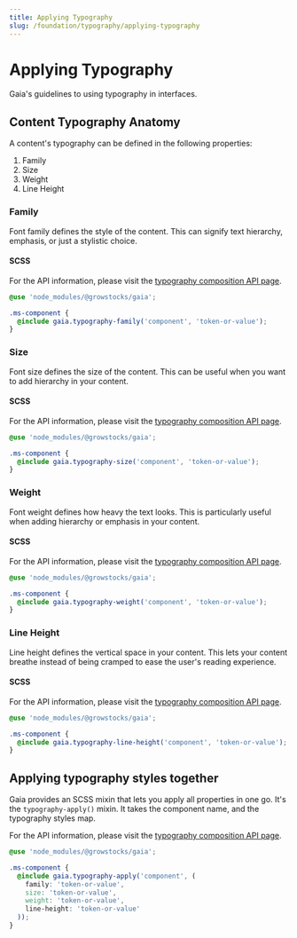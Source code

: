 ```yaml
---
title: Applying Typography
slug: /foundation/typography/applying-typography
---
```

# Applying Typography
Gaia's guidelines to using typography in interfaces.

## Content Typography Anatomy
A content's typography can be defined in the following properties:

1) Family
2) Size
3) Weight
4) Line Height

### Family
Font family defines the style of the content. This can signify text hierarchy, emphasis, or just a stylistic choice.

#### SCSS
For the API information, please visit the [typography composition API page](../../api/composition/typography.md).

```scss
@use 'node_modules/@growstocks/gaia';

.ms-component {
  @include gaia.typography-family('component', 'token-or-value');
}
```

### Size
Font size defines the size of the content. This can be useful when you want to add hierarchy in your content.

#### SCSS
For the API information, please visit the [typography composition API page](../../api/composition/typography.md).

```scss
@use 'node_modules/@growstocks/gaia';

.ms-component {
  @include gaia.typography-size('component', 'token-or-value');
}
```

### Weight
Font weight defines how heavy the text looks. This is particularly useful when adding hierarchy or emphasis in your
content.

#### SCSS
For the API information, please visit the [typography composition API page](../../api/composition/typography.md).

```scss
@use 'node_modules/@growstocks/gaia';

.ms-component {
  @include gaia.typography-weight('component', 'token-or-value');
}
```

### Line Height
Line height defines the vertical space in your content. This lets your content breathe instead of being cramped to ease
the user's reading experience.

#### SCSS
For the API information, please visit the [typography composition API page](../../api/composition/typography.md).

```scss
@use 'node_modules/@growstocks/gaia';

.ms-component {
  @include gaia.typography-line-height('component', 'token-or-value');
}
```

## Applying typography styles together
Gaia provides an SCSS mixin that lets you apply all properties in one go. It's the `typography-apply()` mixin. It takes the component name, and the typography styles map.

For the API information, please visit the [typography composition API page](../../api/composition/typography.md).

```scss
@use 'node_modules/@growstocks/gaia';

.ms-component {
  @include gaia.typography-apply('component', (
    family: 'token-or-value',
    size: 'token-or-value',
    weight: 'token-or-value',
    line-height: 'token-or-value'
  ));
}
```